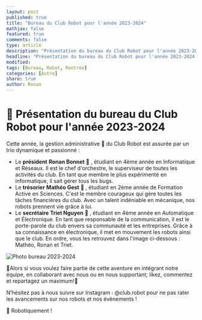 ```yaml
---
layout: post
published: true
title: "Bureau du Club Robot pour l'année 2023-2024"
mathjax: false
featured: true
comments: false
type: article
description: "Présentation du bureau du Club Robot pour l'année 2023-2024."
headline: "Présentation du bureau du Club Robot pour l'année 2023-2024."
modified:
tags: [Bureau, Robot, Rentrée]
categories: [Autre]
share: true
author: Ronan
---
```


# 📣 Présentation du bureau du Club Robot pour l'année 2023-2024

Cette année, la gestion administrative 📁 du Club Robot est assurée par un trio dynamique et passionné :
- Le __président__ **Ronan Bonnet** 🧠 , étudiant en 4ème année en Informatique et Réseaux. Il est le chef d'orchestre, le superviseur de toutes les activités du club. En tant que membre le plus expérimenté en informatique, il sait gérer tous les bugs.
- Le __trésorier__ **Mathéo Gest** 👛 , étudiant en 2ème année de Formation Active en Sciences. C'est le membre courageux qui gère toutes les tâches financières du club. Avec un talent indéniable en mécanique, nos robots prennent vie grâce à lui.
- Le __secrétaire__ **Triet Nguyen** 📢 , étudiant en 4ème année en Automatique et Électronique. En tant que responsable de la communication, il est le porte-parole du club envers sa communauté et les entreprises. Grâce à sa connaissance en électronique, il met en mouvement les robots ainsi que le club.
En ordre, vous les retrouvez dans l'image ci-dessous : Mathéo, Ronan et Triet.

![Photo bureau 2023-2024](https://clubrobotinsat.github.io/images/posts/bureau_2023.jpeg)

📣Alors si vous voulez faire partie de cette aventure en intégrant notre équipe, en collaborant avec nous ou en nous supportant; likez, commentez et repartagez un maximum!📣

N’hésitez pas à nous suivre sur Instagram : @club.robot pour ne pas rater les avancements sur nos robots et nos évènements !

🤖 Robotiquement !